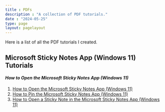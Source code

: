 ```yaml
---
title : PDFs
description : "A collection of PDF tutorials."
date : "2024-05-25"
type: page
layout: pagelayout
---
```


Here is a list of all the PDF tutorials I created.

## Microsoft Sticky Notes App (Windows 11) Tutorials

#### *How to Open the Microsoft Sticky Notes App (Windows 11)*

1. [How to Open the Microsoft Sticky Notes App (Windows 11)](https://drive.google.com/file/d/1u-8EIZycee7qAfUrDxP2S25WiesUkjXd/view?usp=drive_link)
2. [How to Pin the Microsoft Sticky Notes App (Windows 11)](https://drive.google.com/file/d/1JSYyVw9PwulK7yNpqd7RoE1PUlBYGJN7/view?usp=drive_link)
3. [How to Open a Sticky Note in the Microsoft Sticky Notes App (Windows 11)](https://drive.google.com/file/d/1jCTxgXycW9Vlvw6Fp8hx-mKooqKqWbfS/view?usp=drive_link)